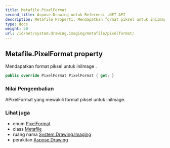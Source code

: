 ```yaml
---
title: Metafile.PixelFormat
second_title: Aspose.Drawing untuk Referensi .NET API
description: Metafile Properti. Mendapatkan format piksel untuk iniImage .
type: docs
weight: 50
url: /id/net/system.drawing.imaging/metafile/pixelformat/
---
```

## Metafile.PixelFormat property

Mendapatkan format piksel untuk iniImage .

```csharp
public override PixelFormat PixelFormat { get; }
```

### Nilai Pengembalian

APixelFormat yang mewakili format piksel untuk iniImage.

### Lihat juga

* enum [PixelFormat](../../pixelformat/)
* class [Metafile](../)
* ruang nama [System.Drawing.Imaging](../../metafile/)
* perakitan [Aspose.Drawing](../../../)



